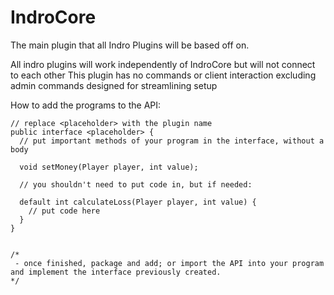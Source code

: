 # IndroCore
The main plugin that all Indro Plugins will be based off on.

All indro plugins will work independently of IndroCore but will not connect to each other
This plugin has no commands or client interaction excluding admin commands designed for streamlining setup

How to add the programs to the API:
````
// replace <placeholder> with the plugin name
public interface <placeholder> {
  // put important methods of your program in the interface, without a body

  void setMoney(Player player, int value);
  
  // you shouldn't need to put code in, but if needed:
  
  default int calculateLoss(Player player, int value) {
    // put code here
  }
}


/*
 - once finished, package and add; or import the API into your program and implement the interface previously created.
*/
````
